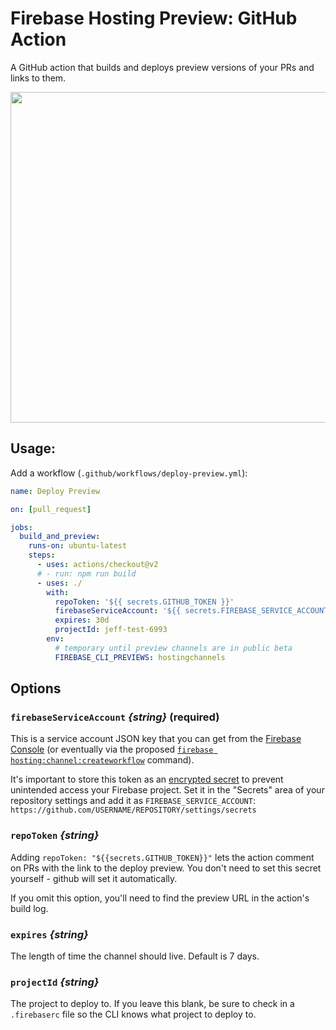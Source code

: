 # Firebase Hosting Preview: GitHub Action

A GitHub action that builds and deploys preview versions of your PRs and links
to them.

<img width="529" src="https://i.imgur.com/Mj3C2eg.png">

## Usage:

Add a workflow (`.github/workflows/deploy-preview.yml`):

```yaml
name: Deploy Preview

on: [pull_request]

jobs:
  build_and_preview:
    runs-on: ubuntu-latest
    steps:
      - uses: actions/checkout@v2
      # - run: npm run build
      - uses: ./
        with:
          repoToken: '${{ secrets.GITHUB_TOKEN }}'
          firebaseServiceAccount: '${{ secrets.FIREBASE_SERVICE_ACCOUNT }}'
          expires: 30d
          projectId: jeff-test-6993
        env:
          # temporary until preview channels are in public beta
          FIREBASE_CLI_PREVIEWS: hostingchannels
```

## Options

### `firebaseServiceAccount` _{string}_ (required)

This is a service account JSON key that you can get from the
[Firebase Console](https://firebase.google.com/project/_/settings/serviceaccounts/adminsdk)
(or eventually via the proposed
[`firebase hosting:channel:createworkflow`](https://github.com/FirebasePrivate/firebase-tools/pull/564)
command).

It's important to store this token as an
[encrypted secret](https://help.github.com/en/actions/configuring-and-managing-workflows/creating-and-storing-encrypted-secrets)
to prevent unintended access your Firebase project. Set it in the "Secrets" area
of your repository settings and add it as `FIREBASE_SERVICE_ACCOUNT`:
`https://github.com/USERNAME/REPOSITORY/settings/secrets`

### `repoToken` _{string}_

Adding `repoToken: "${{secrets.GITHUB_TOKEN}}"` lets the action comment on PRs
with the link to the deploy preview. You don't need to set this secret
yourself - github will set it automatically.

If you omit this option, you'll need to find the preview URL in the action's
build log.

### `expires` _{string}_

The length of time the channel should live. Default is 7 days.

### `projectId` _{string}_

The project to deploy to. If you leave this blank, be sure to check in a
`.firebaserc` file so the CLI knows what project to deploy to.
